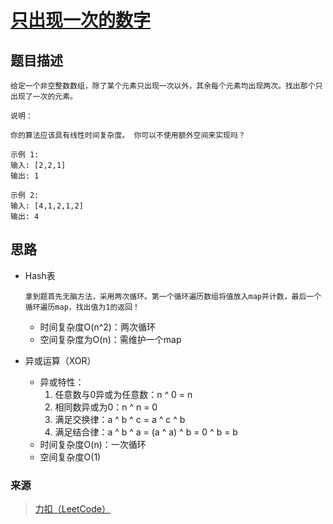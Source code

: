 # [只出现一次的数字](https://leetcode-cn.com/problems/single-number/)

## 题目描述
    给定一个非空整数数组，除了某个元素只出现一次以外，其余每个元素均出现两次。找出那个只出现了一次的元素。

    说明：

    你的算法应该具有线性时间复杂度。 你可以不使用额外空间来实现吗？

    示例 1:
    输入: [2,2,1]
    输出: 1

    示例 2:
    输入: [4,1,2,1,2]
    输出: 4

## 思路
- Hash表
    ```
    拿到题首先无脑方法，采用两次循环。第一个循环遍历数组将值放入map并计数，最后一个循环遍历map，找出值为1的返回！
    ```
    + 时间复杂度O(n^2)：两次循环
    + 空间复杂度为O(n)：需维护一个map

- 异或运算（XOR）
    + 异或特性：
	    1. 任意数与0异或为任意数：n ^ 0 = n
	    2. 相同数异或为0：n ^ n = 0
	    3. 满足交换律：a ^ b ^ c = a ^ c ^ b
        4. 满足结合律：a ^ b ^ a = (a ^ a) ^ b = 0 ^ b = b 
    + 时间复杂度O(n)：一次循环
    + 空间复杂度O(1)

### 来源
> [力扣（LeetCode）](https://leetcode-cn.com/)